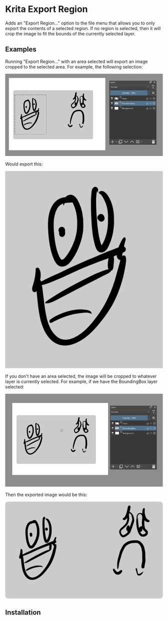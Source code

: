 # Krita Export Region
Adds an "Export Region..." option to the file menu that allows you to only export the contents of a selected region. If no region is selected, then it will crop the image to fit the bounds of the currently selected layer.

## Examples
Running "Export Region..." with an area selected will export an image cropped to the selected area. For example, the following selection:

![image](./resources/face-selected.png)

Would export this:

![image](./resources/face-region.png)

If you don't have an area selected, the image will be cropped to whatever layer is currently selected. For example, if we have the BoundingBox layer selected:

![image](./resources/face-no-selection.PNG)

Then the exported image would be this:

![image](./resources/box-region.png)

## Installation


